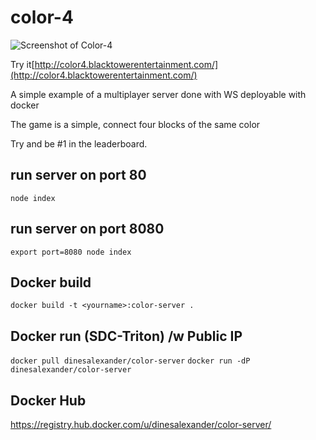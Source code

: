 # color-4
![Screenshot of Color-4](http://blacktowerentertainment.com/wp-content/uploads/2015/04/Screen-Shot-2015-04-14-at-4.03.07-PM.png)

Try it[http://color4.blacktowerentertainment.com/](http://color4.blacktowerentertainment.com/)

A simple example of a multiplayer server done with WS deployable with docker

The game is a simple, connect four blocks of the same color

Try and be #1 in the leaderboard.

## run server on port 80
`node index`
## run server on port 8080
`export port=8080 node index`
## Docker build
`docker build -t <yourname>:color-server .`
## Docker run (SDC-Triton) /w Public IP
`docker pull dinesalexander/color-server`
`docker run -dP dinesalexander/color-server`

## Docker Hub
https://registry.hub.docker.com/u/dinesalexander/color-server/
